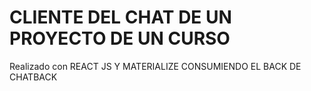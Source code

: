 # CLIENTE DEL CHAT DE UN PROYECTO DE UN CURSO

Realizado con REACT JS Y MATERIALIZE CONSUMIENDO EL BACK DE CHATBACK
